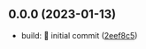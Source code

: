 ## 0.0.0 (2023-01-13)

* build: :tada: initial commit ([2eef8c5](https://github.com/jesusdiin/portfolio/commit/2eef8c5))



